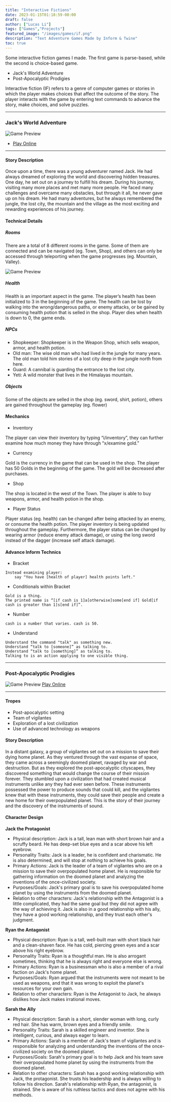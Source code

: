 ```yaml
---
title: "Interactive Fictions"
date: 2023-01-15T01:18:59-08:00
draft: false
author: ["Lucas Li"]
tags: ["Games","Projects"]
featured_image: "/images/games/if.png"
description: "Text Adventure Games Made by Inform & Twine"
toc: true
---
```


Some interactive fiction games I made. The first game is parse-based, while the second is choice-based game.  <!--more-->

* Jack's World Adventure
* Post-Apocalyptic Prodigies

Interactive fiction (IF) refers to a genre of computer games or stories in which the player makes choices that affect the outcome of the story. The player interacts with the game by entering text commands to advance the story, make choices, and solve puzzles. 

---

### Jack's World Adventure

![Game Preview](/images/games/if.png)

* [Play Online](https://gelzonexunsas.itch.io/jacks-world-adventure)

---
#### Story Description
Once upon a time, there was a young adventurer named Jack. He had always dreamed of exploring the world and discovering hidden treasures. One day, he set out on a journey to fulfill his dream. During his journey, visiting many more places and met many more people. He faced many challenges and overcame many obstacles, but through it all, he never gave up on his dream. He had many adventures, but he always remembered the jungle, the lost city, the mountain and the village as the most exciting and rewarding experiences of his journey.

#### Technical Details
##### Rooms
There are a total of 8 different rooms in the game. Some of them are connected and can be navigated (eg. Town, Shop), and others can only be accessed through teleporting when the game progresses (eg. Mountain, Valley).

![Game Preview](/images/games/if_map.png)

##### Health
Health is an important aspect in the game. The player’s health has been initialized to 3 in the beginning of the game. The health can be lost by walking into the wrong/dangerous paths, or enemy attacks, or be gained by consuming health potion that is selled in the shop. Player dies when health is down to 0, the game ends.

##### NPCs
- Shopkeeper: Shopkeeper is in the Weapon Shop, which sells weapon, armor, and
health potion.
- Old man: The wise old man who had lived in the jungle for many years. The old man told him stories of a lost city deep in the jungle north from here.
- Guard: A cannibal is guarding the entrance to the lost city.
- Yeti: A wild monster that lives in the Himalayas mountain.

##### Objects
Some of the objects are selled in the shop (eg. sword, shirt, potion), others are gained throughout the gameplay (eg. flower)

#### Mechanics
- Inventory

The player can view their inventory by typing “i/inventory”, they can further examine how much money they have through “x/examine gold.”
- Currency

Gold is the currency in the game that can be used in the shop. The player has 50 Golds in the beginning of the game. The gold will be decreased after purchases.
- Shop

The shop is located in the west of the Town. The player is able to buy weapons, armor, and health potion in the shop.
- Player Status

Player status (eg. health) can be changed after being attacked by an enemy, or consume the health potion.
The player inventory is being updated throughout the gameplay.
Furthermore, the player status can be changed by wearing armor (reduce enemy
attack damage), or using the long sword instead of the dagger (increase self attack damage).

#### Advance Inform Technics
- Bracket
```Racket
Instead examining player:
    say "You have [health of player] health points left."
```
- Conditionals within Bracket
```Racket
Gold is a thing. 
The printed name is “[if cash is 1]a[otherwise]some[end if] Gold[if cash is greater than 1]s[end if]”.
```
- Number
```Racket
cash is a number that varies. cash is 50.
```
- Understand
```Racket
Understand the command "talk" as something new. 
Understand “talk to [someone]” as talking to. 
Understand “talk to [something]” as talking to.
Talking to is an action applying to one visible thing.
```

---

### Post-Apocalyptic Prodigies

![Game Preview](/images/games/twine.png)
[Play Online](https://gelzonexunsas.itch.io/post-apocalyptic-prodigies)

---

#### Tropes
- Post-apocalyptic setting
- Team of vigilantes
- Exploration of a lost civilization
- Use of advanced technology as weapons

#### Story Description
In a distant galaxy, a group of vigilantes set out on a mission to save their dying home planet. As they ventured through the vast expanse of space, they came across a seemingly doomed planet, ravaged by war and destruction. But as they explored the post-apocalyptic cityscapes, they discovered something that would change the course of their mission forever. They stumbled upon a civilization that had created musical instruments unlike any they had ever seen before. These instruments possessed the power to produce sounds that could kill, and the vigilantes knew that with these instruments, they could save their people and create a new home for their overpopulated planet. This is the story of their journey and the discovery of the instruments of sound.

#### Character Design
**Jack the Protagonist**
- Physical description: Jack is a tall, lean man with short brown hair and a scruffy beard. He has deep-set blue eyes and a scar above his left eyebrow.
- Personality Traits: Jack is a leader, he is confident and charismatic. He is also determined, and will stop at nothing to achieve his goals.
- Primary Actions: Jack is the leader of a team of vigilantes who are on a mission to save their overpopulated home planet. He is responsible for gathering information on the doomed planet and analyzing the inventions of the once-civilized society.
- Purposes/Goals: Jack's primary goal is to save his overpopulated home planet by using the instruments from the doomed planet.
- Relation to other characters: Jack's relationship with the Antagonist is a little complicated, they had the same goal but they did not agree with the way of achieving it. Jack is also in a good relationship with his ally, they have a good working relationship, and they trust each other's judgment.

**Ryan the Antagonist**
- Physical description: Ryan is a tall, well-built man with short black hair and a clean-shaven face. He has cold, piercing green eyes and a scar above his right eyebrow.
- Personality Traits: Ryan is a thoughtful man. He is also arrogant sometimes, thinking that he is always right and everyone else is wrong.
- Primary Actions: Ryan is a businessman who is also a member of a rival faction on Jack's home planet.
- Purposes/Goals: Ryan argued that the instruments were not meant to be used as weapons, and that it was wrong to exploit the planet's resources for your own gain.
- Relation to other characters: Ryan is the Antagonist to Jack, he always dislikes how Jack makes irrational moves.

**Sarah the Ally**
- Physical description: Sarah is a short, slender woman with long, curly red hair. She has warm, brown eyes and a friendly smile.
- Personality Traits: Sarah is a skilled engineer and inventor. She is intelligent, curious, and always eager to learn.
- Primary Actions: Sarah is a member of Jack's team of vigilantes and is responsible for analyzing and understanding the inventions of the once-civilized society on the doomed planet.
- Purposes/Goals: Sarah's primary goal is to help Jack and his team save their overpopulated home planet by using the instruments from the doomed planet.
- Relation to other characters: Sarah has a good working relationship with Jack, the protagonist. She trusts his leadership and is always willing to follow his direction. Sarah's relationship with Ryan, the antagonist, is strained. She is aware of his ruthless tactics and does not agree with his methods.